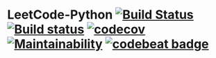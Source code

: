 # LeetCode-Python [![Build Status](https://travis-ci.org/LeetCode101/LeetCode-Python.svg?branch=master)](https://travis-ci.org/LeetCode101/LeetCode-Python) [![Build status](https://ci.appveyor.com/api/projects/status/wttcynhhy2tv57y9/branch/master?svg=true)](https://ci.appveyor.com/project/Frederick-S/leetcode-python/branch/master) [![codecov](https://codecov.io/gh/LeetCode101/LeetCode-Python/branch/master/graph/badge.svg)](https://codecov.io/gh/LeetCode101/LeetCode-Python) [![Maintainability](https://api.codeclimate.com/v1/badges/ae24e958c42149dbb50f/maintainability)](https://codeclimate.com/github/LeetCode101/LeetCode-Python/maintainability) [![codebeat badge](https://codebeat.co/badges/42d5bc7c-dd9d-4fcc-939f-a3518e9b192f)](https://codebeat.co/projects/github-com-leetcode101-leetcode-python-master)
